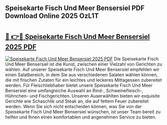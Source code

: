 ## Speisekarte Fisch Und Meer Bensersiel PDF Download Online 2025 OzL1T

# <h2><a href="http://gcdh4w7.nevu.top/?p=Speisekarte+Fisch+Und+Meer+Bensersiel">🔗 👉🔴 Speisekarte Fisch Und Meer Bensersiel 2025 PDF</a></h2>

[![Speisekarte Fisch Und Meer Bensersiel 2025 PDF](https://i.imgur.com/dBaPXMq.png)](http://gcdh4w7.nevu.top/?p=Speisekarte+Fisch+Und+Meer+Bensersiel)
Die Speisekarte Fisch Und Meer Bensersiel ist die Kunst, zwischen einer Vielzahl von Gerichten zu wählen. Auf unserer Speisekarte Fisch Und Meer Bensersiel empfehlen wir einen Salatbereich, in dem Sie aus verschiedenen Salaten wählen können, die mit frischen Zutaten für ein leichtes und leckeres Mittagessen zubereitet werden. Für Fleischliebhaber bietet unsere Speisekarte Fisch Und Meer Bensersiel eine umfangreiche Auswahl an Rind-, Schweinefleisch-, Hühnchen- und Fischgerichten. Unseren Auserwählten bieten wir exquisite Gerichte wie Schaschlik und Steak an, die auf fettem Feuer zubereitet werden. Wenn Sie sich nicht entscheiden können, was Sie von der Speisekarte Fisch Und Meer Bensersiel wünschen, ist unser Team bereit zu helfen und Ihnen einen komfortablen und angenehmen Service zu bieten.
